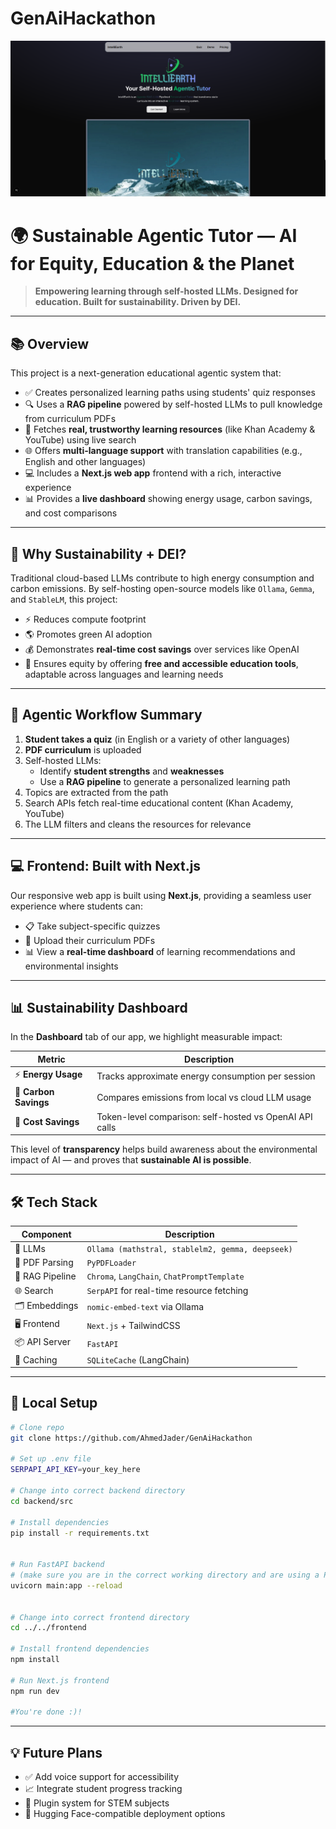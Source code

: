 # GenAiHackathon


![IntelliEarth](/frontend/public/Homepage.png)

# 🌍 Sustainable Agentic Tutor — AI for Equity, Education & the Planet

> **Empowering learning through self-hosted LLMs. Designed for education. Built for sustainability. Driven by DEI.**

---

## 📚 Overview

This project is a next-generation educational agentic system that:

- ✅ Creates personalized learning paths using students' quiz responses
- 🔍 Uses a **RAG pipeline** powered by self-hosted LLMs to pull knowledge from curriculum PDFs
- 🔗 Fetches **real, trustworthy learning resources** (like Khan Academy & YouTube) using live search
- 🌐 Offers **multi-language support** with translation capabilities (e.g., English and other languages)
- 💻 Includes a **Next.js web app** frontend with a rich, interactive experience
- 📊 Provides a **live dashboard** showing energy usage, carbon savings, and cost comparisons

---

## 🌱 Why Sustainability + DEI?

Traditional cloud-based LLMs contribute to high energy consumption and carbon emissions. By self-hosting open-source models like `Ollama`, `Gemma`, and `StableLM`, this project:

- ⚡ Reduces compute footprint
- 🌎 Promotes green AI adoption
- 💰 Demonstrates **real-time cost savings** over services like OpenAI
- 🤝 Ensures equity by offering **free and accessible education tools**, adaptable across languages and learning needs

---

## 🧠 Agentic Workflow Summary

1. **Student takes a quiz** (in English or a variety of other languages)
2. **PDF curriculum** is uploaded
3. Self-hosted LLMs:
   - Identify **student strengths** and **weaknesses**
   - Use a **RAG pipeline** to generate a personalized learning path
4. Topics are extracted from the path
5. Search APIs fetch real-time educational content (Khan Academy, YouTube)
6. The LLM filters and cleans the resources for relevance

---

## 💻 Frontend: Built with Next.js

Our responsive web app is built using **Next.js**, providing a seamless user experience where students can:

- 📋 Take subject-specific quizzes
- 📎 Upload their curriculum PDFs
- 📊 View a **real-time dashboard** of learning recommendations and environmental insights

---

## 📊 Sustainability Dashboard

In the **Dashboard** tab of our app, we highlight measurable impact:

| Metric                | Description                                             |
| --------------------- | ------------------------------------------------------- |
| ⚡ **Energy Usage**   | Tracks approximate energy consumption per session       |
| 🌱 **Carbon Savings** | Compares emissions from local vs cloud LLM usage        |
| 💸 **Cost Savings**   | Token-level comparison: self-hosted vs OpenAI API calls |

This level of **transparency** helps build awareness about the environmental impact of AI — and proves that **sustainable AI is possible**.

---

## 🛠️ Tech Stack

| Component       | Description                                      |
| --------------- | ------------------------------------------------ |
| 🧠 LLMs         | `Ollama (mathstral, stablelm2, gemma, deepseek)` |
| 📄 PDF Parsing  | `PyPDFLoader`                                    |
| 🧩 RAG Pipeline | `Chroma`, `LangChain`, `ChatPromptTemplate`      |
| 🌐 Search       | `SerpAPI` for real-time resource fetching        |
| 🗂️ Embeddings   | `nomic-embed-text` via Ollama                    |
| 🖥 Frontend      | `Next.js` + TailwindCSS                          |
| 📦 API Server   | `FastAPI`                                        |
| 🧪 Caching      | `SQLiteCache` (LangChain)                        |

---

## 🚀 Local Setup

```bash
# Clone repo
git clone https://github.com/AhmedJader/GenAiHackathon

# Set up .env file
SERPAPI_API_KEY=your_key_here

# Change into correct backend directory
cd backend/src

# Install dependencies
pip install -r requirements.txt


# Run FastAPI backend
# (make sure you are in the correct working directory and are using a Python virtual environment!)
uvicorn main:app --reload


# Change into correct frontend directory
cd ../../frontend

# Install frontend dependencies
npm install

# Run Next.js frontend
npm run dev

#You're done :)!
```

---

## 💡 Future Plans

- ✅ Add voice support for accessibility
- 📈 Integrate student progress tracking
- 🧩 Plugin system for STEM subjects
- 🧠 Hugging Face-compatible deployment options
